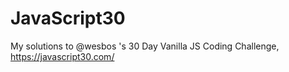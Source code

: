 # JavaScript30
My solutions to @wesbos 's 30 Day Vanilla JS Coding Challenge, https://javascript30.com/
